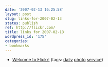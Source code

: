```yaml
---
date: '2007-02-13 16:25:58'
layout: post
slug: links-for-2007-02-13
status: publish
ref: http://flickr.com/
title: links for 2007-02-13
wordpress_id: '175'
categories:
- bookmarks
---
```




  * [Welcome to Flickr!](http://flickr.com/) (tags: [daily](http://del.icio.us/eob/daily) [photo](http://del.icio.us/eob/photo) [service](http://del.icio.us/eob/service))






